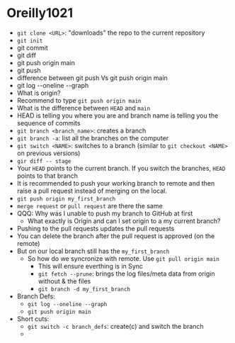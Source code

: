 # Oreilly1021

- `git clone <URL>`: "downloads" the repo to the current repository
- `git init`
- git commit
- git diff
- git push origin main 
- git push
- difference between git push Vs git push origin main
- git log --oneline --graph
- What is origin?
- Recommend to type `git push origin main`
- What is the difference between `HEAD` and `main`
- HEAD is telling you where you are and branch name is telling you the sequence of commits
- `git branch <branch_name>`: creates a branch
- `git branch -a`: list all the branches on the computer
- `git switch <NAME>`: switches to a <NAME> branch (similar to `git checkout <NAME>` on previous versions)
- `gir diff -- stage`
- Your `HEAD` points to the current branch. If you switch the branches,  `HEAD` points to that branch
- It is recommended to push your working branch to remote and then raise a pull request instead of merging on the local.
- `git push origin my_first_branch`
- `merge request` or `pull request` are there the same
- QQQ: Why was I unable to push my branch to GitHub at first
  - What exactly is Origin and can I set origin to a my current branch?
- Pushing to the pull requests updates the pull requests
- You can delete the branch after the pull request is approved (on the remote)
- But on our local branch still has the `my_first_branch`
  - So how do we syncronize with remote. Use `git pull origin main`
    - This will ensure everthing is in Sync
    - `git fetch --prune`: brings the log files/meta data from origin without & the files
    - `git branch -d my_first_branch`
- Branch Defs:
  - `git log --oneline --graph`
  - `git push origin main`
- Short cuts:
  - `git switch -c branch_defs`: create(c) and switch the branch
  - 